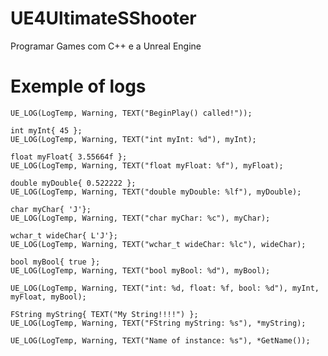 # UE4UltimateSShooter
Programar Games com C++ e a Unreal Engine


# Exemple of logs
	UE_LOG(LogTemp, Warning, TEXT("BeginPlay() called!"));

	int myInt{ 45 };
	UE_LOG(LogTemp, Warning, TEXT("int myInt: %d"), myInt);

	float myFloat{ 3.55664f };
	UE_LOG(LogTemp, Warning, TEXT("float myFloat: %f"), myFloat);

	double myDouble{ 0.522222 };
	UE_LOG(LogTemp, Warning, TEXT("double myDouble: %lf"), myDouble);

	char myChar{ 'J'};
	UE_LOG(LogTemp, Warning, TEXT("char myChar: %c"), myChar);

	wchar_t wideChar{ L'J'};
	UE_LOG(LogTemp, Warning, TEXT("wchar_t wideChar: %lc"), wideChar);

	bool myBool{ true };
	UE_LOG(LogTemp, Warning, TEXT("bool myBool: %d"), myBool);

	UE_LOG(LogTemp, Warning, TEXT("int: %d, float: %f, bool: %d"), myInt, myFloat, myBool);

	FString myString{ TEXT("My String!!!!") };
	UE_LOG(LogTemp, Warning, TEXT("FString myString: %s"), *myString);

	UE_LOG(LogTemp, Warning, TEXT("Name of instance: %s"), *GetName());
